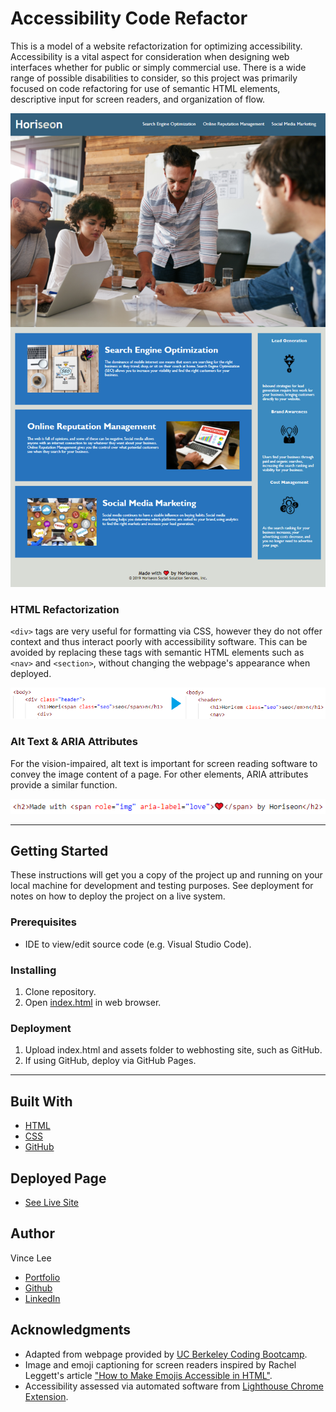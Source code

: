 # Accessibility Code Refactor

This is a model of a website refactorization for optimizing accessibility. Accessibility is a vital aspect for consideration when designing web interfaces whether for public or simply commercial use. There is a wide range of possible disabilities to consider, so this project was primarily focused on code refactoring for use of semantic HTML elements, descriptive input for screen readers, and organization of flow.

![Deployed page preview](./assets/accessibility-code-refactor-site.PNG)

### HTML Refactorization

`<div>` tags are very useful for formatting via CSS, however they do not offer context and thus interact poorly with accessibility software. This can be avoided by replacing these tags with semantic HTML elements such as `<nav>` and `<section>`, without changing the webpage's appearance when deployed.

![HTML refactorization](./assets/accessibility-code-refactor-html.PNG)

### Alt Text & ARIA Attributes

For the vision-impaired, alt text is important for screen reading software to convey the image content of a page. For other elements, ARIA attributes provide a similar function.

![ARIA attributes](./assets/accessibility-code-refactor-aria.PNG)

---

## Getting Started

These instructions will get you a copy of the project up and running on your local machine for development and testing purposes. See deployment for notes on how to deploy the project on a live system.

### Prerequisites

* IDE to view/edit source code (e.g. Visual Studio Code).

### Installing

1. Clone repository.
1. Open [index.html](index.html) in web browser.

### Deployment

1. Upload index.html and assets folder to webhosting site, such as GitHub.
1. If using GitHub, deploy via GitHub Pages.

---

## Built With

* [HTML](https://developer.mozilla.org/en-US/docs/Web/HTML)
* [CSS](https://developer.mozilla.org/en-US/docs/Web/CSS)
* [GitHub](https://github.com/)

## Deployed Page

* [See Live Site](https://starryblue7.github.io/accessibility-code-refactor/)

## Author

Vince Lee
- [Portfolio](https://starryblue7.github.io/)
- [Github](https://github.com/StarryBlue7)
- [LinkedIn](https://www.linkedin.com/in/vince-lee/)


## Acknowledgments

* Adapted from webpage provided by [UC Berkeley Coding Bootcamp](https://bootcamp.berkeley.edu/coding/).
* Image and emoji captioning for screen readers inspired by Rachel Leggett's article ["How to Make Emojis Accessible in HTML"](https://dev.to/rleggos/how-to-make-emojis-accessible-in-html-2n71).
* Accessibility assessed via automated software from [Lighthouse Chrome Extension](https://chrome.google.com/webstore/detail/lighthouse/blipmdconlkpinefehnmjammfjpmpbjk).
